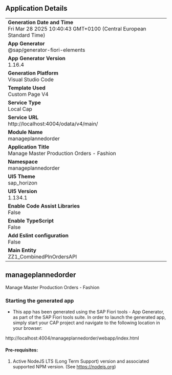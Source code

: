 ## Application Details
|               |
| ------------- |
|**Generation Date and Time**<br>Fri Mar 28 2025 10:40:43 GMT+0100 (Central European Standard Time)|
|**App Generator**<br>@sap/generator-fiori-elements|
|**App Generator Version**<br>1.16.4|
|**Generation Platform**<br>Visual Studio Code|
|**Template Used**<br>Custom Page V4|
|**Service Type**<br>Local Cap|
|**Service URL**<br>http://localhost:4004/odata/v4/main/|
|**Module Name**<br>manageplannedorder|
|**Application Title**<br>Manage Master Production Orders - Fashion|
|**Namespace**<br>manageplannedorder|
|**UI5 Theme**<br>sap_horizon|
|**UI5 Version**<br>1.134.1|
|**Enable Code Assist Libraries**<br>False|
|**Enable TypeScript**<br>False|
|**Add Eslint configuration**<br>False|
|**Main Entity**<br>ZZ1_CombinedPlnOrdersAPI|

## manageplannedorder

Manage Master Production Orders - Fashion

### Starting the generated app

-   This app has been generated using the SAP Fiori tools - App Generator, as part of the SAP Fiori tools suite.  In order to launch the generated app, simply start your CAP project and navigate to the following location in your browser:

http://localhost:4004/manageplannedorder/webapp/index.html

#### Pre-requisites:

1. Active NodeJS LTS (Long Term Support) version and associated supported NPM version.  (See https://nodejs.org)


